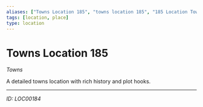 ```yaml
---
aliases: ["Towns Location 185", "towns location 185", "185 Location Towns"]
tags: [location, place]
type: location
---
```


# Towns Location 185

*Towns*

A detailed towns location with rich history and plot hooks.

---
*ID: LOC00184*